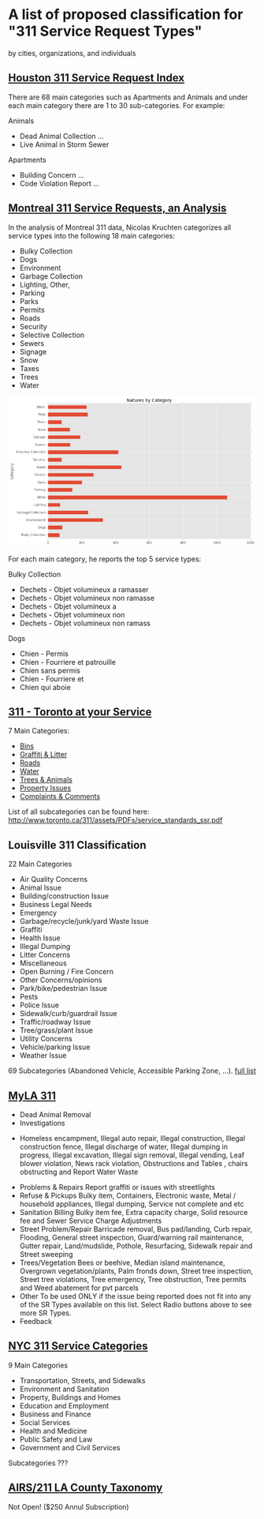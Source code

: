# A list of proposed classification for "311 Service Request Types" 
by cities, organizations, and individuals

## [Houston 311 Service Request Index](http://www.houstontx.gov/311/ServiceRequestDirectorywithSLA-Nov2016.htm)

There are 68 main categories such as Apartments and Animals and under each main
category there are 1 to 30 sub-categories. For example:
 
Animals
* Dead Animal Collection ...
* Live Animal in Storm Sewer

Apartments
* Building Concern ...
* Code Violation Report ...


## [Montreal 311 Service Requests, an Analysis](http://nicolas.kruchten.com/content/2015/06/montreal-311/#Cardinality-Reduction)
 
In the analysis of Montreal 311 data, Nicolas Kruchten categorizes all service
types into the following 18 main categories:
 
* Bulky Collection
* Dogs
* Environment
* Garbage Collection
* Lighting, Other,
* Parking
* Parks
* Permits
* Roads
* Security
* Selective Collection
* Sewers
* Signage
* Snow
* Taxes
* Trees
* Water

![categories](https://raw.githubusercontent.com/moqri/311-service-classification/master/images/montreal_categories.png) 
 
For each main category, he reports the top 5 service types:
 
Bulky Collection
* Dechets - Objet volumineux a ramasser
* Dechets - Objet volumineux non ramasse
* Dechets - Objet volumineux a
* Dechets - Objet volumineux non
* Dechets - Objet volumineux non ramass

Dogs
* Chien - Permis
* Chien - Fourriere et patrouille
* Chien sans permis
* Chien - Fourriere et
* Chien qui aboie

## [311 - Toronto at your Service](http://www.toronto.ca/311/assets/PDFs/service_standards_ssr.pdf)

7 Main Categories: 
* [Bins](https://www1.toronto.ca/wps/portal/contentonly?vgnextoid=ddcfe2242f28b510VgnVCM10000071d60f89RCRD)
* [Graffiti & Litter](https://www1.toronto.ca/wps/portal/contentonly?vgnextoid=06efe2242f28b510VgnVCM10000071d60f89RCRD)
* [Roads](https://www1.toronto.ca/wps/portal/contentonly?vgnextoid=9fffe2242f28b510VgnVCM10000071d60f89RCRD)
* [Water](https://www1.toronto.ca/wps/portal/contentonly?vgnextoid=4c00e2242f28b510VgnVCM10000071d60f89RCRD)
* [Trees & Animals](https://www1.toronto.ca/wps/portal/contentonly?vgnextoid=ad10e2242f28b510VgnVCM10000071d60f89RCRD)
* [Property Issues](https://www1.toronto.ca/wps/portal/contentonly?vgnextoid=2960e2242f28b510VgnVCM10000071d60f89RCRD)
* [Complaints & Comments](https://www1.toronto.ca/wps/portal/contentonly?vgnextoid=6870e2242f28b510VgnVCM10000071d60f89RCRD)

List of all subcategories can be found here: http://www.toronto.ca/311/assets/PDFs/service_standards_ssr.pdf

## Louisville 311 Classification

22 Main Categories
* Air Quality Concerns
* Animal Issue
* Building/construction Issue
* Business Legal Needs
* Emergency
* Garbage/recycle/junk/yard Waste Issue
* Graffiti
* Health Issue
* Illegal Dumping
* Litter Concerns
* Miscellaneous
* Open Burning / Fire Concern
* Other Concerns/opinions
* Park/bike/pedestrian Issue
* Pests
* Police Issue
* Sidewalk/curb/guardrail Issue
* Traffic/roadway Issue
* Tree/grass/plant Issue
* Utility Concerns
* Vehicle/parking Issue
* Weather Issue

69 Subcategories (Abandoned Vehicle, Accessible Parking Zone, ...). [full list](http://lists.open311.org/groups/discuss/messages/topic/6eDZleJm0Ao2GfgBxuQxxS/https://www.bing.com/?scope=web&mkt=en-US&FORM=INCOH1&pc=IC04)

## [MyLA 311](https://myla311.lacity.org/portal/faces/home/service/service-request?_adf.ctrl-state=a0wa2ahb1_4&_afrLoop=3828705247685987#!)

* Dead Animal Removal
* Investigations
 + Homeless encampment, Illegal auto repair, Illegal construction, Illegal construction fence, Illegal discharge of water, Illegal dumping in progress, Illegal excavation, Illegal sign removal, Illegal vending, Leaf blower violation, News rack violation, Obstructions and Tables , chairs obstructing and Report Water Waste
* Problems & Repairs
Report graffiti or issues with streetlights
* Refuse & Pickups
Bulky item, Containers, Electronic waste, Metal / household appliances, Illegal dumping, Service not complete and etc
* Sanitation Billing
Bulky item fee, Extra capacity charge, Solid resource fee and Sewer Service Charge Adjustments
* Street Problem/Repair
Barricade removal, Bus pad/landing, Curb repair, Flooding, General street inspection, Guard/warning rail maintenance, Gutter repair, Land/mudslide, Pothole, Resurfacing, Sidewalk repair and Street sweeping
* Trees/Vegetation
Bees or beehive, Median island maintenance, Overgrown vegetation/plants, Palm fronds down, Street tree inspection, Street tree violations, Tree emergency, Tree obstruction, Tree permits and Weed abatement for pvt parcels
* Other
To be used ONLY if the issue being reported does not fit into any of the SR Types available on this list. Select Radio buttons above to see more SR Types.
* Feedback
## [NYC 311 Service Categories](http://wiki.open311.org/Inquiry_v1/#inputs)

9 Main Categories
* Transportation, Streets, and Sidewalks
* Environment and Sanitation
* Property, Buildings and Homes
* Education and Employment
* Business and Finance
* Social Services
* Health and Medicine
* Public Safety and Law
* Government and Civil Services

Subcategories ???

## [AIRS/211 LA County Taxonomy](https://211taxonomy.org/)
Not Open! ($250 Annul Subscription)
